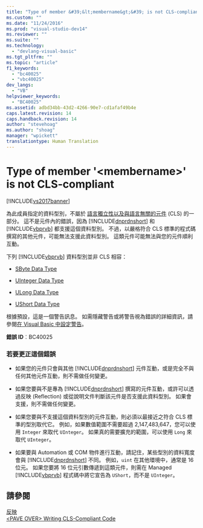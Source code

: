 ```yaml
---
title: "Type of member &#39;&lt;membername&gt;&#39; is not CLS-compliant | Microsoft Docs"
ms.custom: ""
ms.date: "11/24/2016"
ms.prod: "visual-studio-dev14"
ms.reviewer: ""
ms.suite: ""
ms.technology: 
  - "devlang-visual-basic"
ms.tgt_pltfrm: ""
ms.topic: "article"
f1_keywords: 
  - "bc40025"
  - "vbc40025"
dev_langs: 
  - "VB"
helpviewer_keywords: 
  - "BC40025"
ms.assetid: adbd34bb-43d2-4266-90e7-cd1afaf49b4e
caps.latest.revision: 14
caps.handback.revision: 14
author: "stevehoag"
ms.author: "shoag"
manager: "wpickett"
translationtype: Human Translation
---
```

# Type of member &#39;&lt;membername&gt;&#39; is not CLS-compliant
[!INCLUDE[vs2017banner](../../../csharp/includes/vs2017banner.md)]

為此成員指定的資料型別，不屬於 [語言獨立性以及與語言無關的元件](../Topic/Language%20Independence%20and%20Language-Independent%20Components.md) \(CLS\) 的一部分。  這不是元件內的錯誤，因為 [!INCLUDE[dnprdnshort](../../../csharp/getting-started/includes/dnprdnshort_md.md)] 和 [!INCLUDE[vbprvb](../../../csharp/programming-guide/concepts/linq/includes/vbprvb_md.md)] 都支援這個資料型別。  不過，以嚴格符合 CLS 標準的程式碼撰寫的其他元件，可能無法支援此資料型別。  這類元件可能無法與您的元件順利互動。  
  
 下列 [!INCLUDE[vbprvb](../../../csharp/programming-guide/concepts/linq/includes/vbprvb_md.md)] 資料型別並非 CLS 相容：  
  
-   [SByte Data Type](../../../visual-basic/language-reference/data-types/sbyte-data-type.md)  
  
-   [UInteger Data Type](../../../visual-basic/language-reference/data-types/uinteger-data-type.md)  
  
-   [ULong Data Type](../../../visual-basic/language-reference/data-types/ulong-data-type.md)  
  
-   [UShort Data Type](../../../visual-basic/language-reference/data-types/ushort-data-type.md)  
  
 根據預設，這是一個警告訊息。  如需隱藏警告或將警告視為錯誤的詳細資訊，請參閱[在 Visual Basic 中設定警告](/visual-studio/ide/configuring-warnings-in-visual-basic)。  
  
 **錯誤 ID**︰BC40025  
  
### 若要更正這個錯誤  
  
-   如果您的元件只會與其他 [!INCLUDE[dnprdnshort](../../../csharp/getting-started/includes/dnprdnshort_md.md)] 元件互動，或是完全不與任何其他元件互動，則不需做任何變更。  
  
-   如果您要與不是專為 [!INCLUDE[dnprdnshort](../../../csharp/getting-started/includes/dnprdnshort_md.md)] 撰寫的元件互動，或許可以透過反映 \(Reflection\) 或從說明文件判斷該元件是否支援此資料型別。  如果會支援，則不需做任何變更。  
  
-   如果您要與不支援這個資料型別的元件互動，則必須以最接近之符合 CLS 標準的型別取代它。  例如，如果數值範圍不需要超過 2,147,483,647，您可以使用 `Integer` 來取代 `UInteger`。  如果真的需要擴充的範圍，可以使用 `Long` 來取代 `UInteger`。  
  
-   如果要與 Automation 或 COM 物件進行互動，請記住，某些型別的資料寬度會與 [!INCLUDE[dnprdnshort](../../../csharp/getting-started/includes/dnprdnshort_md.md)] 不同。  例如，`uint` 在其他環境中，通常是 16 位元。  如果您要將 16 位元引數傳遞到這類元件，則需在 Managed [!INCLUDE[vbprvb](../../../csharp/programming-guide/concepts/linq/includes/vbprvb_md.md)] 程式碼中將它宣告為 `UShort`，而不是 `UInteger`。  
  
## 請參閱  
 [反映](../Topic/Reflection%20in%20the%20.NET%20Framework.md)   
 [\<PAVE OVER\> Writing CLS\-Compliant Code](http://msdn.microsoft.com/zh-tw/4c705105-69a2-4e5e-b24e-0633bc32c7f3)